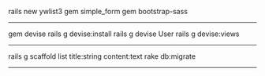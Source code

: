 rails new ywlist3
gem simple_form
gem bootstrap-sass
***
gem devise
rails g devise:install
rails g devise User
rails g devise:views
***
rails g scaffold list title:string content:text 
rake db:migrate
***






